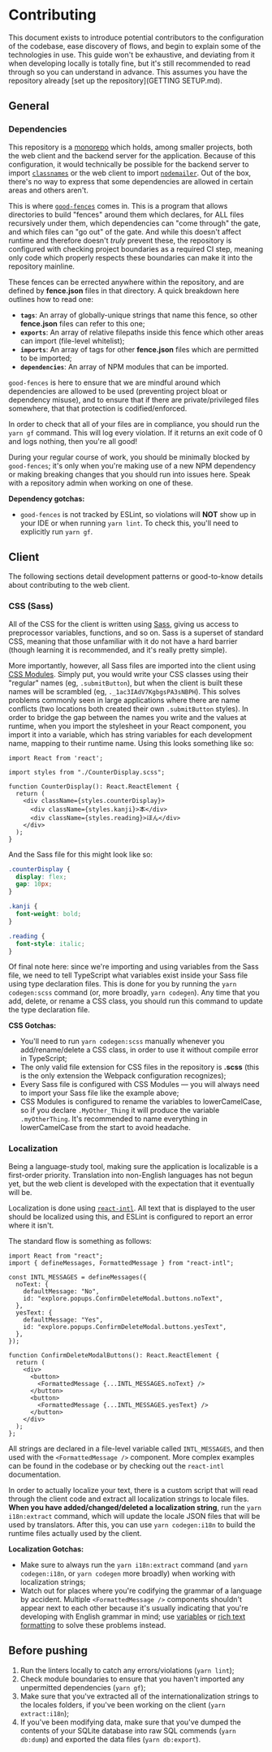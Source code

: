 # Contributing

This document exists to introduce potential contributors to the configuration of the codebase, ease discovery of flows, and begin to explain some of the technologies in use. This guide won't be exhaustive, and deviating from it when developing locally is totally fine, but it's still recommended to read through so you can understand in advance. This assumes you have the repository already [set up the repository](GETTING SETUP.md).

## General

### Dependencies

This repository is a [monorepo](https://en.wikipedia.org/wiki/Monorepo) which holds, among smaller projects, both the web client and the backend server for the application. Because of this configuration, it would technically be possible for the backend server to import [`classnames`](https://www.npmjs.com/package/classnames) or the web client to import [`nodemailer`](https://www.npmjs.com/package/nodemailer). Out of the box, there's no way to express that some dependencies are allowed in certain areas and others aren't.

This is where [`good-fences`](https://github.com/smikula/good-fences) comes in. This is a program that allows directories to build "fences" around them which declares, for ALL files recursively under them, which dependencies can "come through" the gate, and which files can "go out" of the gate. And while this doesn't affect runtime and therefore doesn't _truly_ prevent these, the repository is configured with checking project boundaries as a required CI step, meaning only code which properly respects these boundaries can make it into the repository mainline.

These fences can be errected anywhere within the repository, and are defined by **fence.json** files in that directory. A quick breakdown here outlines how to read one:

* **`tags`**: An array of globally-unique strings that name this fence, so other **fence.json** files can refer to this one;
* **`exports`**: An array of relative filepaths inside this fence which other areas can import (file-level whitelist);
* **`imports`**: An array of tags for other **fence.json** files which are permitted to be imported; 
* **`dependencies`**: An array of NPM modules that can be imported.

`good-fences` is here to ensure that we are mindful around which dependencies are allowed to be used (preventing project bloat or dependency misuse), and to ensure that if there are private/privileged files somewhere, that that protection is codified/enforced.

In order to check that all of your files are in compliance, you should run the `yarn gf` command. This will log every violation. If it returns an exit code of 0 and logs nothing, then you're all good!

During your regular course of work, you should be minimally blocked by `good-fences`; it's only when you're making use of a new NPM dependency or making breaking changes that you should run into issues here. Speak with a repository admin when working on one of these.

**Dependency gotchas:**

* `good-fences` is not tracked by ESLint, so violations will **NOT** show up in your IDE or when running `yarn lint`. To check this, you'll need to explicitly run `yarn gf`.

## Client

The following sections detail development patterns or good-to-know details about contributing to the web client.

### CSS (Sass)

All of the CSS for the client is written using [Sass](https://sass-lang.com/), giving us access to preprocessor variables, functions, and so on. Sass is a superset of standard CSS, meaning that those unfamiliar with it do not have a hard barrier (though learning it is recommended, and it's really pretty simple).

More importantly, however, all Sass files are imported into the client using [CSS Modules](https://github.com/css-modules/css-modules). Simply put, you would write your CSS classes using their "regular" names (eg, `.submitButton`),  but when the client is built these names will be scrambled (eg, `._1ac3IAdV7KgbgsPA3sNBPH`). This solves problems commonly seen in large applications where there are name conflicts (two locations both created their own `.submitButton` styles). In order to bridge the gap between the names you write and the values at runtime, when you import the stylesheet in your React component, you import it into a variable, which has string variables for each development name, mapping to their runtime name. Using this looks something like so:

```typescript+jsx
import React from 'react';

import styles from "./CounterDisplay.scss";

function CounterDisplay(): React.ReactElement {
  return (
    <div className={styles.counterDisplay}>
      <div className={styles.kanji}>本</div>
      <div className={styles.reading}>ほん</div>
    </div>
  );
}
```

And the Sass file for this might look like so:

```scss
.counterDisplay {
  display: flex;
  gap: 10px;
}

.kanji {
  font-weight: bold;
}

.reading {
  font-style: italic;
}
```

Of final note here: since we're importing and using variables from the Sass file, we need to tell TypeScript what variables exist inside your Sass file using type declaration files. This is done for you by running the `yarn codegen:scss` command (or, more broadly, `yarn codegen`). Any time that you add, delete, or rename a CSS class, you should run this command to update the type declaration file.

**CSS Gotchas:**

* You'll need to run `yarn codegen:scss` manually whenever you add/rename/delete a CSS class, in order to use it without compile error in TypeScript;
* The only valid file extension for CSS files in the repository is **.scss** (this is the only extension the Webpack configuration recognizes);
* Every Sass file is configured with CSS Modules — you will always need to import your Sass file like the example above;
* CSS Modules is configured to rename the variables to lowerCamelCase, so if you declare `.MyOther_Thing` it will produce the variable `.myOtherThing`. It's recommended to name everything in lowerCamelCase from the start to avoid headache.

### Localization

Being a language-study tool, making sure the application is localizable is a first-order priority. Translation into non-English languages has not begun yet, but the web client is developed with the expectation that it eventually will be.

Localization is done using [`react-intl`](https://www.npmjs.com/package/react-intl). All text that is displayed to the user should be localized using this, and ESLint is configured to report an error where it isn't.

The standard flow is something as follows:

```typescript+jsx
import React from "react";
import { defineMessages, FormattedMessage } from "react-intl";

const INTL_MESSAGES = defineMessages({
  noText: {
    defaultMessage: "No",
    id: "explore.popups.ConfirmDeleteModal.buttons.noText",
  },
  yesText: {
    defaultMessage: "Yes",
    id: "explore.popups.ConfirmDeleteModal.buttons.yesText",
  },
});

function ConfirmDeleteModalButtons(): React.ReactElement {
  return (
    <div>
      <button>
        <FormattedMessage {...INTL_MESSAGES.noText} />
      </button>
      <button>
        <FormattedMessage {...INTL_MESSAGES.yesText} />
      </button>
    </div>
  );
};
```

All strings are declared in a file-level variable called `INTL_MESSAGES`, and then used with the `<FormattedMessage />` component. More complex examples can be found in the codebase or by checking out the `react-intl` documentation.

In order to actually localize your text, there is a custom script that will read through the client code and extract all localization strings to locale files. **When you have added/changed/deleted a localization string**, run the `yarn i18n:extract` command, which will update the locale JSON files that will be used by translators. After this, you can use `yarn codegen:i18n` to build the runtime files actually used by the client.

**Localization Gotchas:**

* Make sure to always run the `yarn i18n:extract` command (and `yarn codegen:i18n`, or `yarn codegen` more broadly) when working with localization strings;
* Watch out for places where you're codifying the grammar of a language by accident. Multiple `<FormattedMessage />` components shouldn't appear next to each other because it's usually indicating that you're developing with English grammar in mind; use [variables](https://formatjs.io/docs/react-intl/components/#message-syntax) or [rich text formatting](https://formatjs.io/docs/react-intl/components/#rich-text-formatting) to solve these problems instead.

## Before pushing

1. Run the linters locally to catch any errors/violations (`yarn lint`);
2. Check module boundaries to ensure that you haven't imported any unpermitted dependencies (`yarn gf`);
3. Make sure that you've extracted all of the internationalization strings to the locales folders, if you've been working on the client (`yarn extract:i18n`);
4. If you've been modifying data, make sure that you've dumped the contents of your SQLite database into raw SQL commends (`yarn db:dump`) and exported the data files (`yarn db:export`).